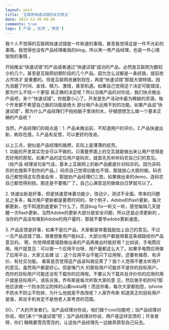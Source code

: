 ```yaml
---
layout: post
title: '互联网快速试错的反对意见'
date: 2013-12-30 09:29
comments: true
tags: ['产品','反馈','原型']
---
```


我个人不觉得的互联网快速试错是一件称道的事情。甚至我觉得这是一件不光彩的事情。我觉得也没有产品经理看我的blog，所以黑一黑产品经理，也是一件心情愉悦的事情
。

开始推出“快速试错”的产品或者通过“快速试错”成功的产品，必然是互联网为数较少的几个。甚至是互联网初期阶段的几个产品。因为怎么试都是一条好路，提前抢占市场才
是重要的。但是互联网发展到现在，再提“快速试错”那就大错特错。因为消磨了时间、金钱、精力、激情，甚至机遇。如果自己觉得这个决定可能错误，那为什么不找一个更容
易正确的决定呢？所以当做产品的对你说，我们快点推出产品吧，来个“快速试错”。你就要小心了。开发是生产活动中最为稀缺的资源。每个开发都不希望自己做的功能是绝大
部分用户永远用不到的功能。如果产品说“快速试错”，那为什么产品经理们不拍拍脑子里进的水，仔细想想怎么做一个基本正确的产品呢？

当然，产品经理们的观点是：1. 产品未推出前，不知道用户的评价。2.产品快速出新，刷存在感。3.产品有反馈，可以更好的改进。

以上三点，貌似是产品经理的盾牌，实际上是薄薄的纸壳。  
1\. 功能的开发其实完全可以不做的。只需要界面上的交互就能做出来让用户觉得是否好用的原型。如果产品的定位用户是码农，就首先先听听码农自己们的意见。（给产品
经理说句丧气话，基本上互联网上的新产品都是针对码农的。因为非码农的也搜索不到你的产品。）码农自己觉得功能也不错，那就放心大胆的做。码农自己都觉得这东西谁会用
，那就劝产品经理们三思。如果做出来的demo，连码农自己都觉得别扭，那还是不要推广了。自己心满意足的做做白日梦就可以了。

2\. 快速出新是好事，但是快速意味着功能少，改动少，测试不全面。带来的问题总之多多，每次用户更新都是要费时间的。举个例子，Adobe的flash更新。每次
都更新，也不知道到底更新了什么了。而且bug fix一轮又一轮，感觉每隔几天提醒一次flash更新。当然Adobe的更新大部分是安全问题，所以还是必须更新的
。当你的产品没有做到Adobe的用户量时，那就不要学adobe更新速度。

3\. 产品反馈是好事，如果不是烂产品，大家都是带着鼓励加上自己的意见。不过一旦产品选错了路，很难想象用户能纠正，大部分用户都是顺着这条错路给你产品意见的。
嗯，你觉得顺着错路做出来的产品再推出时能好用？比如说，手电筒应用。用户提意见：可以做一个应用平台呀，用户量都这么大了。如果手电筒应用做了应用平台，大家又会建
议：这个应用平台不能只下应用呀，还要有推荐、有评价、有社交功能。 看客是否觉得这产品该叫豌豆荚了？我个人觉得不要太听用户的意见。虽然用户都是好心。但是嗓门大
的那些用户可能并不是你的目标用户。而你的目标用户可能还没有下载你的应用呢。不要认为下载并且评价你的应用的用户就是目标用户。请告诉我，乔布斯是每次听取大家的意
见，然后做手机的吗?那他应该做一个防水防尘防摔的山寨nokia呀！而且你看，每次大家都抱怨，iphone不防水不防尘不防摔，为什么他就是不改改呢？人家乔布斯
知道真正的目标用户是谁，屌丝手机肯定不是他老人家考虑的范围。

SO，广大的开发者们，当产品经理对你说，咱们做个cool功能吧；当产品经理对你说，咱们来个“快速试错”吧；当产品经理对你说，用户是这样反馈的；开发者呀，你们
眼睛要雪亮雪亮的，让这些产品经理先一边拨弄原型自己玩去。  

